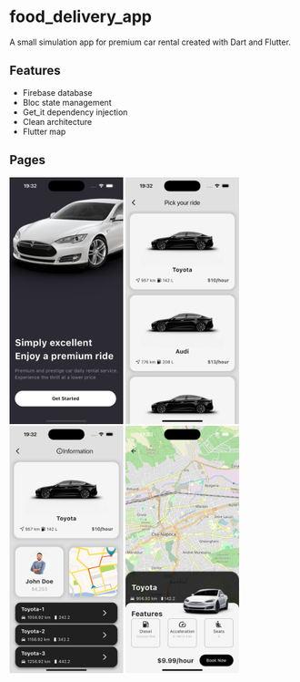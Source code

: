 # food_delivery_app

A small simulation app for premium car rental created with Dart and Flutter.

## Features

-   Firebase database
-   Bloc state management
-   Get_it dependency injection
-   Clean architecture
-   Flutter map

## Pages

<img src="Simulator Screenshot - iPhone 15 Pro - 2024-07-20 at 19.32.36.png" width="200">
<img src="Simulator Screenshot - iPhone 15 Pro - 2024-07-20 at 19.32.46.png" width="200">
<img src="Simulator Screenshot - iPhone 15 Pro - 2024-07-20 at 19.32.57.png" width="200">
<img src="Simulator Screenshot - iPhone 15 Pro - 2024-07-20 at 19.33.07.png" width="200">
